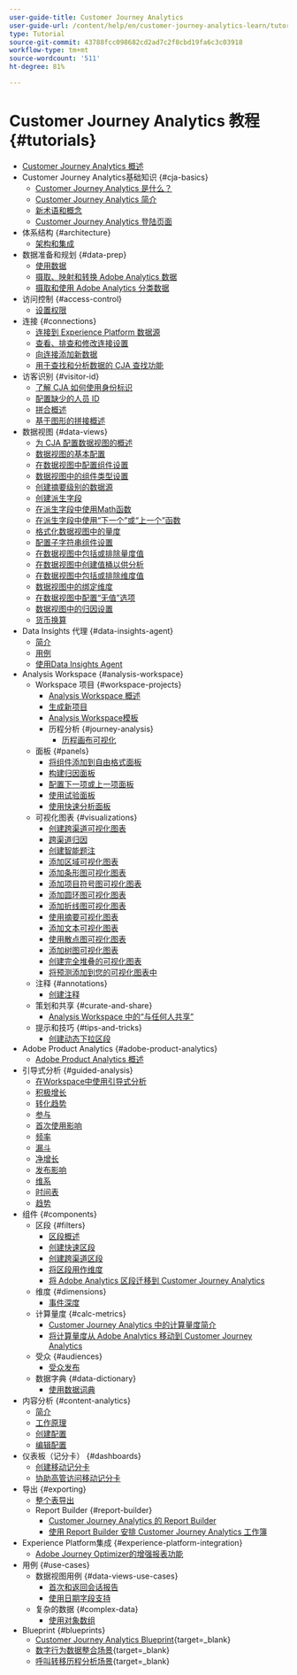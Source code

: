 ```yaml
---
user-guide-title: Customer Journey Analytics
user-guide-url: /content/help/en/customer-journey-analytics-learn/tutorials/overview.html
type: Tutorial
source-git-commit: 43788fcc098682cd2ad7c2f8cbd19fa6c3c03918
workflow-type: tm+mt
source-wordcount: '511'
ht-degree: 81%

---
```



# Customer Journey Analytics 教程 {#tutorials}

+ [Customer Journey Analytics 概述](overview.md)
+ Customer Journey Analytics基础知识 {#cja-basics}
   + [Customer Journey Analytics 是什么？](cja-basics/what-is-customer-journey-analytics.md)
   + [Customer Journey Analytics 简介](cja-basics/understanding-customer-journey-analytics.md)
   + [新术语和概念](cja-basics/new-terms-and-concepts-in-cja.md)
   + [Customer Journey Analytics 登陆页面](cja-basics/customer-journey-analytics-landing-page.md)
+ 体系结构 {#architecture}
   + [架构和集成](architecture/architecture-and-integrations-of-cja.md)
+ 数据准备和规划 {#data-prep}
   + [使用数据](data-prep/working-with-data-in-cja.md)
   + [摄取、映射和转换 Adobe Analytics 数据](data-prep/ingest-map-and-transform-adobe-analytics-data.md)
   + [摄取和使用 Adobe Analytics 分类数据](data-prep/ingest-and-use-analytics-classifications.md)
+ 访问控制 {#access-control}
   + [设置权限](permissions/set-up-permissions.md)
+ 连接 {#connections}
   + [连接到 Experience Platform 数据源](connections/connecting-customer-journey-analytics-to-data-sources-in-platform.md)
   + [查看、排查和修改连接设置](connections/connections-details-experience-in-cja.md)
   + [向连接添加新数据](connections/add-past-data-to-an-existing-connection-in-cja.md)
   + [用于查找和分析数据的 CJA 查找功能](connections/cja-lookup-data.md)
+ 访客识别 {#visitor-id}
   + [了解 CJA 如何使用身份标识](visitor-id/understanding-how-customer-journey-analytics-uses-identity.md)
   + [配置缺少的人员 ID](visitor-id/configure-missing-person-id.md)
   + [拼合概述](visitor-id/overview-of-stitching.md)
   + [基于图形的拼接概述](visitor-id/graph-based-stitching-overview.md)
+ 数据视图 {#data-views}
   + [为 CJA 配置数据视图的概述](data-views/overview-of-configuring-data-views-for-cja.md)
   + [数据视图的基本配置](data-views/basic-configuration-for-data-views.md)
   + [在数据视图中配置组件设置](data-views/configuring-component-settings-in-data-views.md)
   + [数据视图中的组件类型设置](data-views/component-type-settings-in-data-views.md)
   + [创建摘要级别的数据源](data-views/create-summary-level-data-sources.md)
   + [创建派生字段](data-views/derived-fields-in-cja.md)
   + [在派生字段中使用Math函数](data-views/use-the-math-function-in-derived-fields.md)
   + [在派生字段中使用“下一个”或“上一个”函数](data-views/use-the-next-previous-function-in-derived-fields.md)
   + [格式化数据视图中的量度](data-views/formatting-metrics-in-data-views.md)
   + [配置子字符串组件设置](data-views/configure-substring-component-settings.md)
   + [在数据视图中包括或排除量度值](data-views/include-or-exclude-metric-values-in-data-views.md)
   + [在数据视图中创建值桶以供分析](data-views/creating-value-buckets-in-data-views-for-analysis.md)
   + [在数据视图中包括或排除维度值](data-views/include-or-exclude-dimension-values-in-data-views.md)
   + [数据视图中的绑定维度](data-views/binding-dimensions-in-data-views.md)
   + [在数据视图中配置“无值”选项](data-views/configure-no-value-options-in-data-views.md)
   + [数据视图中的归因设置](data-views/attribution-settings-in-data-views.md)
   + [货币换算](data-views/currency-conversion.md)
+ Data Insights 代理 {#data-insights-agent}
   + [简介](data-insights-agent/introduction-to-the-data-insights-agent.md)
   + [用例](data-insights-agent/data-insights-agent-use-cases.md)
   + [使用Data Insights Agent](data-insights-agent/use-the-data-insights-agent.md)
+ Analysis Workspace {#analysis-workspace}
   + Workspace 项目 {#workspace-projects}
      + [Analysis Workspace 概述](analysis-workspace/workspace-projects/analysis-workspace-overview.md)
      + [生成新项目](analysis-workspace/workspace-projects/build-a-new-project.md)
      + [Analysis Workspace模板](analysis-workspace/workspace-projects/analysis-workspace-templates.md)
      + 历程分析 {#journey-analysis}
         + [历程画布可视化](analysis-workspace/workspace-projects/journey-analysis/journey-canvas-viz.md)
   + 面板 {#panels}
      + [将组件添加到自由格式面板](analysis-workspace/panels/add-components-to-the-freeform-panel.md)
      + [构建归因面板](analysis-workspace/panels/build-the-attribution-panel.md)
      + [配置下一项或上一项面板](analysis-workspace/panels/configure-next-previous-item-panel.md)
      + [使用试验面板](analysis-workspace/panels/use-the-experimentation-panel.md)
      + [使用快速分析面板](analysis-workspace/panels/use-the-quick-insights-panel.md)
   + 可视化图表 {#visualizations}
      + [创建跨渠道可视化图表](analysis-workspace/visualizations/creating-cross-channel-visualizations-in-customer-journey-analytics.md)
      + [跨渠道归因](analysis-workspace/visualizations/cross-channel-attribution-in-customer-journey-analytics.md)
      + [创建智能题注](analysis-workspace/visualizations/intelligent-captions.md)
      + [添加区域可视化图表](analysis-workspace/visualizations/add-area-visualizations.md)
      + [添加条形图可视化图表](analysis-workspace/visualizations/add-bar-visualizations.md)
      + [添加项目符号图可视化图表](analysis-workspace/visualizations/add-bullet-graph-visualizations.md)
      + [添加圆环图可视化图表](analysis-workspace/visualizations/add-donut-visualizations.md)
      + [添加折线图可视化图表](analysis-workspace/visualizations/add-line-visualizations.md)
      + [使用摘要可视化图表](analysis-workspace/visualizations/use-summary-visualizations.md)
      + [添加文本可视化图表](analysis-workspace/visualizations/add-text-visualizations.md)
      + [使用散点图可视化图表](analysis-workspace/visualizations/use-scatterplot-visualizations.md)
      + [添加树图可视化图表](analysis-workspace/visualizations/add-treemap-visualizations.md)
      + [创建完全堆叠的可视化图表](analysis-workspace/visualizations/create-stacked-visualizations.md)
      + [将预测添加到您的可视化图表中](analysis-workspace/visualizations/forecasting.md)
   + 注释 {#annotations}
      + [创建注释](analysis-workspace/annotations/create-an-annotation.md)
   + 策划和共享  {#curate-and-share}
      + [Analysis Workspace 中的“与任何人共享”](analysis-workspace/curate-and-share/share-with-anyone-in-analysis-workspace.md)
   + 提示和技巧 {#tips-and-tricks}
      + [创建动态下拉区段](analysis-workspace/tips-and-tricks/dynamic-drop-downs.md)
+ Adobe Product Analytics {#adobe-product-analytics}
   + [Adobe Product Analytics 概述](adobe-product-analytics/adobe-product-analytics-overview.md)
+ 引导式分析 {#guided-analysis}
   + [在Workspace中使用引导式分析](guided-analysis/guided-analysis-in-workspace.md)
   + [积极增长](guided-analysis/active-growth.md)
   + [转化趋势](guided-analysis/conversion-trends.md)
   + [参与](guided-analysis/engagement.md)
   + [首次使用影响](guided-analysis/first-use-impact.md)
   + [频率](guided-analysis/frequency.md)
   + [漏斗](guided-analysis/funnel.md)
   + [净增长](guided-analysis/net-growth.md)
   + [发布影响](guided-analysis/release-impact.md)
   + [维系](guided-analysis/retention.md)
   + [时间表](guided-analysis/timeline.md)
   + [趋势](guided-analysis/trends.md)
+ 组件 {#components}
   + 区段 {#filters}
      + [区段概述](components/filters/introduction-to-filters-in-cja.md)
      + [创建快速区段](components/filters/create-a-quick-filter.md)
      + [创建跨渠道区段](components/filters/creating-cross-channel-filters-in-customer-journey-analytics.md)
      + [将区段用作维度](components/filters/use-filters-as-dimensions.md)
      + [将 Adobe Analytics 区段迁移到 Customer Journey Analytics](components/filters/moving-adobe-analytics-segments-to-customer-journey-analytics.md)
   + 维度 {#dimensions}
      + [事件深度](components/dimensions/event-depth-in-cja.md)
   + 计算量度 {#calc-metrics}
      + [Customer Journey Analytics 中的计算量度简介](components/calc-metrics/introduction-to-calculated-metrics-in-customer-journey-analytics.md)
      + [将计算量度从 Adobe Analytics 移动到 Customer Journey Analytics](components/calc-metrics/moving-your-calculated-metrics-from-adobe-analytics-to-customer-journey-analytics.md)
   + 受众 {#audiences}
      + [受众发布](components/audiences/audience-publishing-for-cja.md)
   + 数据字典 {#data-dictionary}
      + [使用数据词典](components/data-dictionary/use-data-dictionary.md)
+ 内容分析 {#content-analytics}
   + [简介](content-analytics/introduction-to-content-analytics.md)
   + [工作原理](content-analytics/how-it-works.md)
   + [创建配置](content-analytics/create-configuration.md)
   + [编辑配置](content-analytics/edit-configuration.md)
+ 仪表板（记分卡） {#dashboards}
   + [创建移动记分卡](dashboards/create-a-mobile-scorecard.md)
   + [协助高管访问移动记分卡](dashboards/assist-executives-to-access-mobile-scorecards.md)
+ 导出 {#exporting}
   + [整个表导出](exporting/full-table-export.md)
   + Report Builder {#report-builder}
      + [Customer Journey Analytics 的 Report Builder](exporting/report-builder/report-builder-for-customer-journey-analytics.md)
      + [使用 Report Builder 安排 Customer Journey Analytics 工作簿](exporting/report-builder/schedule-cja-workbooks-using-report-builder.md)
+ Experience Platform集成 {#experience-platform-integration}
   + [Adobe Journey Optimizer的增强报表功能](experience-platform-integration/enhanced-reporting-for-adobe-journey-optimizer.md)
+ 用例 {#use-cases}
   + 数据视图用例 {#data-views-use-cases}
      + [首次和返回会话报告](use-cases/data-views-use-cases/first-time-and-returning-sessions.md)
      + [使用日期字段支持](use-cases/data-views-use-cases/leverage-date-field-support.md)
   + 复杂的数据 {#complex-data}
      + [使用对象数组](use-cases/complex-data/object-arrays-in-cja.md)
+ Blueprint {#blueprints}
   + [Customer Journey Analytics Blueprint](https://experienceleague.adobe.com/zh-hans/docs/blueprints-learn/architecture/customer-journey-analytics/overview){target=_blank}
   + [数字行为数据整合场景](https://experienceleague.adobe.com/zh-hans/docs/analytics-platform/using/cja-usecases/cross-channel/cross-channel){target=_blank}
   + [呼叫转移历程分析场景](https://experienceleague.adobe.com/zh-hans/docs/analytics-platform/using/cja-usecases/cross-channel/call-center){target=_blank}
